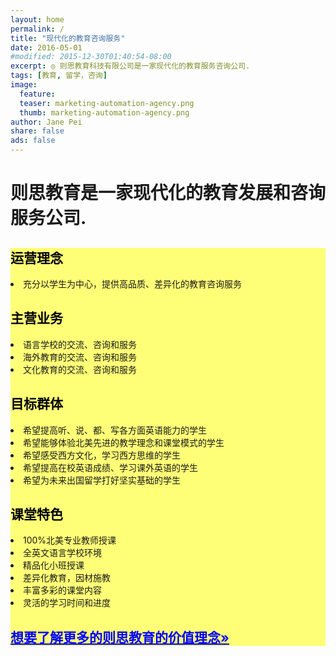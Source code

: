 ```yaml
---
layout: home
permalink: /
title: "现代化的教育咨询服务"
date: 2016-05-01
#modified: 2015-12-30T01:40:54-08:00
excerpt: ◎ 则思教育科技有限公司是一家现代化的教育服务咨询公司.
tags: [教育, 留学，咨询]
image:
  feature:
  teaser: marketing-automation-agency.png
  thumb: marketing-automation-agency.png
author: Jane Pei
share: false
ads: false
---
```


<h1 class="strapline" >则思教育是一家现代化的教育发展和咨询服务公司.</h1>
<div id="main_titles" class="tiles" style="position: relative; background-color: #FFFF77; display: block">
  <div class="tile" style="position: relative; background-color: #FFFF77;">
    <h2 class="post-title" style="color: #000000">运营理念</h2>
    <p class="post-excerpt" style="color: ##0000FF">
    <li>充分以学生为中心，提供高品质、差异化的教育咨询服务</li></p>
  </div>
  <div class="tile">
    <h2 class="post-title" style="color: #000000">主营业务</h2>
    <p class="post-excerpt" style="color: ##0000FF">
    <li>语言学校的交流、咨询和服务</li>
    <li>海外教育的交流、咨询和服务</li>
    <li>文化教育的交流、咨询和服务</li></p>
  </div>
  <div class="tile">
    <h2 class="post-title" style="color: #000000">目标群体</h2>
    <p class="post-excerpt" style="color: ##0000FF">
    <li>希望提高听、说、都、写各方面英语能力的学生</li>
    <li>希望能够体验北美先进的教学理念和课堂模式的学生</li>
    <li>希望感受西方文化，学习西方思维的学生</li>
    <li>希望提高在校英语成绩、学习课外英语的学生</li>
    <li>希望为未来出国留学打好坚实基础的学生</li></p>
  </div>
  <div class="tile">
    <h2 class="post-title" style="color: #000000">课堂特色</h2>
    <p class="post-excerpt" style="color: ##0000FF">
    <li>100%北美专业教师授课</li>
    <li>全英文语言学校环境</li>
    <li>精品化小班授课</li>
    <li>差异化教育，因材施教</li>
    <li>丰富多彩的课堂内容</li>
    <li>灵活的学习时间和进度</li></p>
  </div>
  <div class="tile">
    <a href="{{ site.url }}/value-prop/"><h2 id="learn" class="post-title animated infinite pulse" style="color: blue; text-decoration: underline">想要了解更多的则思教育的价值理念»</h2></a>
  </div>
</div>
